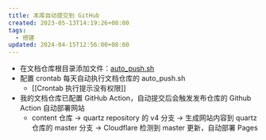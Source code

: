 ```yaml
---
title: 本库自动提交到 GitHub
created: 2023-05-13T14:19:26+08:00
tags:
  - 搭建
updated: 2024-04-15T12:56:00+08:00
---
```


- 在文档仓库根目录添加文件：[auto_push.sh](https://github.com/11ze/knowledge-garden/blob/main/auto_push.sh)
- 配置 crontab 每天自动执行文档仓库的 auto_push.sh
  - [[Crontab 执行提示没有权限]]
- 我的文档仓库已配置 GitHub Action，自动提交后会触发发布仓库的 Github Action 自动部署网站
  - content 仓库 -> quartz repository 的 v4 分支 -> 生成网站内容到 quartz 仓库的 master 分支 -> Cloudflare 检测到 master 更新，自动部署 Pages
